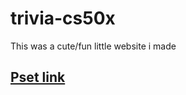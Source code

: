 # trivia-cs50x
This was a cute/fun little website i made 
## [Pset link](https://cs50.harvard.edu/x/2023/labs/8/)
